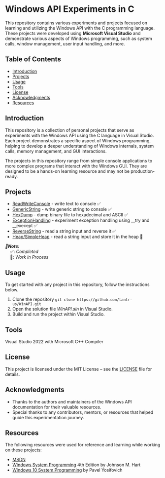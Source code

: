 

# Windows API Experiments in C

This repository contains various experiments and projects focused on learning and utilizing the Windows API with the C programming language. These projects were developed using **Microsoft Visual Studio** and demonstrate various aspects of Windows programming, such as system calls, window management, user input handling, and more.

## Table of Contents

- [Introduction](#introduction)
- [Projects](#projects)
- [Usage](#usage)
- [Tools](#tools)
- [License](#license)
- [Acknowledgments](#acknowledgments)
- [Resources](#resources)

## Introduction

This repository is a collection of personal projects that serve as experiments with the Windows API using the C language in Visual Studio. Each project demonstrates a specific aspect of Windows programming, helping to develop a deeper understanding of Windows internals, system calls, memory management, and GUI interactions.

The projects in this repository range from simple console applications to more complex programs that interact with the Windows GUI. They are designed to be a hands-on learning resource and may not be production-ready.

## Projects
- [ReadWriteConsole](ReadWriteConsole) - write text to console ✅
- [GenericString](GenericString) - write generic string to console ✅
- [HexDump](HexDump) - dump binary file to hexadecimal and ASCII ✅
- [ExceptionHandling](ExceptionHandling) - experiment exception handling using __try and __execept ✅
- [ReverseString](ReverseString) - read a string input and reverse it ✅
- [Heap/SimpleHeap](Heap/SimpleHeap) - read a string input and store it in the heap 🔲

***📝Note:*** <br>
&nbsp;&nbsp;&nbsp;&nbsp;✅: *Completed* <br>
&nbsp;&nbsp;&nbsp;&nbsp;🔲: *Work in Process*

## Usage

To get started with any project in this repository, follow the instructions below.

1. Clone the repository ```git clone https://github.com/tantr-us/WinAPI.git```
2. Open the solution file *WinAPI.sln* in Visual Studio.
3. Build and run the project within Visual Studio.

## Tools
Visual Studio 2022 with Microsoft C++ Compiler

## License

This project is licensed under the MIT License – see the [LICENSE](LICENSE) file for details.

## Acknowledgments

- Thanks to the authors and maintainers of the Windows API documentation for their valuable resources.
- Special thanks to any contributors, mentors, or resources that helped guide this experimentation journey.

## Resources

The following resources were used for reference and learning while working on these projects:

- [MSDN](https://learn.microsoft.com/en-us/windows/win32/api/)
- [Windows System Programming](https://a.co/d/idleYPN) 4th Edition by Johnson M. Hart
- [Windows 10 System Programming](https://leanpub.com/windows10systemprogramming) by Pavel Yosifovich
